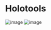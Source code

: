 # Holotools
![image](https://github.com/user-attachments/assets/42faf97f-eb08-41ba-a09b-3954cfde4e8e)
![image](https://github.com/user-attachments/assets/a70d6b77-1733-452e-a0d7-7f217c7bdcc7)

